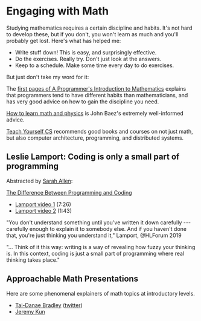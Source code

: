# Engaging with Math

Studying mathematics requires a certain discipline and habits. It\'s not
hard to develop these, but if you don\'t, you won\'t learn as much and
you\'ll probably get lost. Here\'s what has helped me:

-   Write stuff down! This is easy, and surprisingly effective.
-   Do the exercises. Really try. Don\'t just look at the answers.
-   Keep to a schedule. Make some time every day to do exercises.

But just don\'t take my word for it:

The [first pages of A Programmer\'s Introduction to
Mathematics](https://pimbook.org/pdf/pim_first_pages.pdf) explains that
programmers tend to have different habits than mathematicians, and has
very good advice on how to gain the discipline you need.

[How to learn math and
physics](http://math.ucr.edu/home/baez/books.html) is John Baez\'s
extremely well-informed advice.

[Teach Yourself CS](https://teachyourselfcs.com/) recommends good books
and courses on not just math, but also computer architecture,
programming, and distributed systems.

## Leslie Lamport: Coding is only a small part of programming

Abstracted by [Sarah Allen](https://github.com/ultrasaurus):

[The Difference Between Programming and
Coding](https://www.zmescience.com/science/difference-programming-coding-15112019/amp/)

-   [Lamport video 1](https://www.youtube.com/watch?v=de7Id8sKQzY)
    (7:26)
-   [Lamport video 2](https://www.youtube.com/watch?v=36tsSOFRMjM)
    (1:43)

"You don't understand something until you've written it down carefully
--- carefully enough to explain it to somebody else. And if you haven't
done that, you're just thinking you understand it," Lamport, ⁦@HLForum⁩
2019

"... Think of it this way: writing is a way of revealing how fuzzy your
thinking is. In this context, coding is just a small part of programming
where real thinking takes place."

## Approachable Math Presentations

Here are some phenomenal explainers of math topics at introductory
levels.

-   [Tai-Danae Bradley](https://www.math3ma.com/)
    ([twitter](https://twitter.com/math3ma?s=03))
-   [Jeremy Kun](https://jeremykun.com/)
